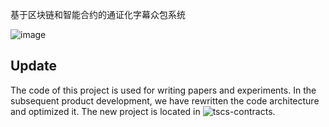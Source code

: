 基于区块链和智能合约的通证化字幕众包系统  

![image](https://github.com/LaplaceMan/Subtitle-Token/blob/main/Subtitle%20System/figure3.png)

## Update

The code of this project is used for writing papers and experiments. In the subsequent product development, we have rewritten the code architecture and optimized it. The new project is located in ![tscs-contracts](https://github.com/LaplaceMan/tscs-contracts).
